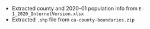 - Extracted county and 2020-01 population info from `E-1_2020_InternetVersion.xlsx`
- Extracted `.shp` file from `ca-county-boundaries.zip`
